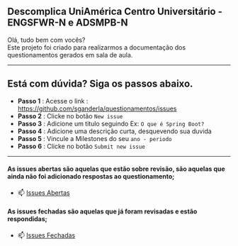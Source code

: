 ## Descomplica UniAmérica Centro Universitário - ENGSFWR-N e ADSMPB-N

Olá, tudo bem com vocês?  
Este projeto foi criado para realizarmos a documentação dos questionamentos gerados em sala de aula.  

----------------------------------------------------

## Está com dúvida? Siga os passos abaixo.

* **Passo 1** : Acesse o link : https://github.com/sganderla/questionamentos/issues
* **Passo 2** : Clicke no botão `New issue`
* **Passo 3** : Adicione um titulo seguindo  Ex: `O que é Spring Boot?`
* **Passo 4** : Adicione uma descrição curta, desquevendo sua duvida
* **Passo 5** : Vincule a Milestones do seu `ano - periodo` 
* **Passo 6** : Clicke no botão `Submit new issue`

----------------------------------------------------

#### As issues abertas são aquelas que estão sobre revisão, são aquelas que ainda não foi adicionado respostas ao questionamento;

- 📫 [Issues Abertas](https://github.com/sganderla/questionamentos/issues)

#### As issues fechadas são aquelas que já foram revisadas e estão respondidas;

- 📫 [Issues Fechadas](https://github.com/sganderla/questionamentos/issues?q=is%3Aissue+is%3Aclosed)
